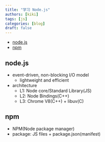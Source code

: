 ```yaml
---
title: "学习 Node.js"
authors: [kiki]
tags: [js]
categories: [blog]
draft: false
---
```


- [node.js](#nodejs)
- [npm](#npm)

## node.js

- event-driven, non-blocking I/O model
  - lightweight and efficient
- architecture
  - L1: Node core/Standard Library(JS)
  - L2: Node Bindings(C++)
  - L3: Chrome V8(C++) + libuv(C)

## npm

- NPM(Node package manager)
- package: JS files + package.json(manifest)
